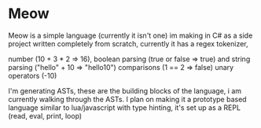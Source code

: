 # Meow
Meow is a simple language (currently it isn't one) im making in C# as a side project written completely from scratch, currently it has a regex tokenizer, 

number (10 + 3 * 2 => 16), 
boolean parsing (true or false => true) and 
string parsing ("hello" + 10 => "hello10")
comparisons (1 == 2 => false)
unary operators (-10)

I'm generating ASTs, these are the building blocks of the language, i am currently walking through the ASTs. I plan on making it a prototype based language similar to lua/javascript with type hinting, it's set up as a REPL (read, eval, print, loop)
